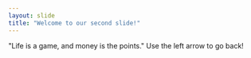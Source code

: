 ```yaml
---
layout: slide
title: "Welcome to our second slide!"
---
```

"Life is a game, and money is the points."
Use the left arrow to go back!